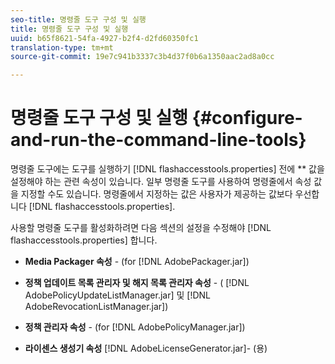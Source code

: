 ```yaml
---
seo-title: 명령줄 도구 구성 및 실행
title: 명령줄 도구 구성 및 실행
uuid: b65f8621-54fa-4927-b2f4-d2fd60350fc1
translation-type: tm+mt
source-git-commit: 19e7c941b3337c3b4d37f0b6a1350aac2ad8a0cc

---
```



# 명령줄 도구 구성 및 실행 {#configure-and-run-the-command-line-tools}

명령줄 도구에는 도구를 실행하기 [!DNL flashaccesstools.properties] 전에 ** 값을 설정해야 하는 관련 속성이 있습니다. 일부 명령줄 도구를 사용하여 명령줄에서 속성 값을 지정할 수도 있습니다. 명령줄에서 지정하는 값은 사용자가 제공하는 값보다 우선합니다 [!DNL flashaccesstools.properties].

사용할 명령줄 도구를 활성화하려면 다음 섹션의 설정을 수정해야 [!DNL flashaccesstools.properties] 합니다.

* **Media Packager 속성** - (for [!DNL AdobePackager.jar])

* **정책 업데이트 목록 관리자 및 해지 목록 관리자 속성** - ( [!DNL AdobePolicyUpdateListManager.jar] 및 [!DNL AdobeRevocationListManager.jar])

* **정책 관리자 속성** - (for [!DNL AdobePolicyManager.jar])

* **라이센스 생성기 속성** [!DNL AdobeLicenseGenerator.jar]- (용)